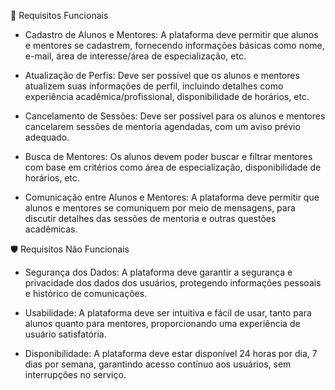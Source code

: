🎯 Requisitos Funcionais

- Cadastro de Alunos e Mentores: A plataforma deve permitir que alunos e mentores se cadastrem, fornecendo informações básicas como nome, e-mail, área de interesse/área de especialização, etc.

- Atualização de Perfis: Deve ser possível que os alunos e mentores atualizem suas informações de perfil, incluindo detalhes como experiência acadêmica/profissional, disponibilidade de horários, etc.

- Cancelamento de Sessões: Deve ser possível para os alunos e mentores cancelarem sessões de mentoria agendadas, com um aviso prévio adequado.

- Busca de Mentores: Os alunos devem poder buscar e filtrar mentores com base em critérios como área de especialização, disponibilidade de horários, etc.

- Comunicação entre Alunos e Mentores: A plataforma deve permitir que alunos e mentores se comuniquem por meio de mensagens, para discutir detalhes das sessões de mentoria e outras questões acadêmicas.


🛡️ Requisitos Não Funcionais

-  Segurança dos Dados: A plataforma deve garantir a segurança e privacidade dos dados dos usuários, protegendo informações pessoais e histórico de comunicações.

- Usabilidade: A plataforma deve ser intuitiva e fácil de usar, tanto para alunos quanto para mentores, proporcionando uma experiência de usuário satisfatória.

- Disponibilidade: A plataforma deve estar disponível 24 horas por dia, 7 dias por semana, garantindo acesso contínuo aos usuários, sem interrupções no serviço.





